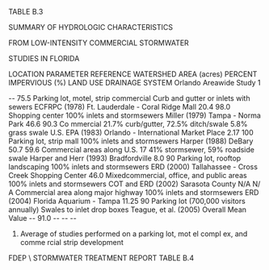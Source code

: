 <!-- NEEDS USER REVIEW -->
 TABLE  B.3 
 

 SUMMARY  OF  HYDROLOGIC  CHARACTERISTICS 

 FROM  LOW-INTENSITY  COMMERCIAL  STORMWATER 

 STUDIES  IN  FLORIDA
 
 
LOCATION 
PARAMETER 
REFERENCE 
WATERSHED 
AREA 
(acres) 
PERCENT 
IMPERVIOUS 
(%) 
LAND  USE 
DRAINAGE 
SYSTEM 
Orlando Areawide 
Study
1
 
-- 75.5 Parking lot, motel, 
strip commercial 
Curb and gutter or 
inlets with sewers 
ECFRPC (1978) 
Ft. Lauderdale - Coral 
Ridge Mall 
20.4 98.0 Shopping center 100% inlets and 
stormsewers 
Miller (1979) 
Tampa - Norma Park 46.6 90.3 Co
mmercial 21.7% curb/gutter, 
72.5% ditch/swale 
5.8% grass swale 
U.S. EPA (1983) 
Orlando - International 
Market Place 
2.17 100 Parking lot, strip mall 100% inlets and 
stormsewers 
Harper (1988) 
DeBary 50.7 59.6 Commercial areas along 
U.S. 17 
41% stormsewer, 
59% roadside swale 
Harper and Herr 
(1993) 
Bradfordville 8.0 90 Parking lot, rooftop 
landscaping 
100% inlets and 
stormsewers 
ERD (2000) 
Tallahassee - Cross 
Creek Shopping Center 
46.0  Mixedcommercial, 
office, and public areas 
100% inlets and 
stormsewers 
COT and ERD 
(2002) 
Sarasota County N/A N/
A Commercial area along 
major highway 
100% inlets and 
stormsewers 
ERD (2004) 
Florida Aquarium - 
Tampa 
11.25 90 Parking lot (700,000 
visitors annually) 
Swales to inlet 
drop boxes 
Teague, et al. 
(2005) 
Overall Mean Value -- 91.0 -- -- -- 
 

 

1.  Average of studies performed on a parking lot,
 mot el  compl ex, and comme
rcial strip development 

 
FDEP \ STORMWATER  TREATMENT  REPORT 
 TABLE  B.4 
